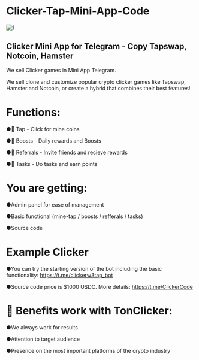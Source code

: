 # Clicker-Tap-Mini-App-Code
![1](https://github.com/user-attachments/assets/888ab80f-164a-499f-9e03-0e674f7cc3c6)


Clicker Mini App for Telegram - Copy Tapswap, Notcoin, Hamster
------------------------------------------------------------------------------
We sell Clicker games in Mini App Telegram.

We sell clone and customize popular crypto clicker games like Tapswap, Hamster and Notcoin, or create a hybrid that combines their best features!

# Functions:

●🤘 Tap - Click for mine coins

●🚀 Boosts - Daily rewards and Boosts

●🤝 Referrals - Invite friends and recieve rewards

●📝 Tasks - Do tasks and earn points

# You are getting:

●Admin panel for ease of management

●Basic functional (mine-tap / boosts / refferals / tasks)

●Source code

# Example Clicker

●You can try the starting version of the bot including the basic functionality: https://t.me/clickerw3tap_bot

●Source code price is $1000 USDC. More details: https://t.me/ClickerCode

# 💎 Benefits work with TonClicker:

●We always work for results

●Attention to target audience

●Presence on the most important platforms of the crypto industry
